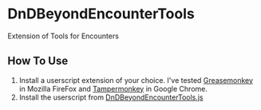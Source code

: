 # DnDBeyondEncounterTools
Extension of Tools for Encounters

## How To Use

1. Install a userscript extension of your choice. I've tested [Greasemonkey](https://addons.mozilla.org/en-US/firefox/addon/greasemonkey/) in Mozilla FireFox and [Tampermonkey](https://chrome.google.com/webstore/detail/tampermonkey/dhdgffkkebhmkfjojejmpbldmpobfkfo) in Google Chrome.
2. Install the userscript from [DnDBeyondEncounterTools.js](https://raw.githubusercontent.com/sowry-rascality/DnDBeyondEncounterTools/main/DnDBeyondEncounterTools.js)
